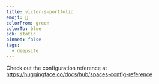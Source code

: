 ```yaml
---
title: victor-s-portfolio
emoji: 🐳
colorFrom: green
colorTo: blue
sdk: static
pinned: false
tags:
  - deepsite
---
```


Check out the configuration reference at https://huggingface.co/docs/hub/spaces-config-reference